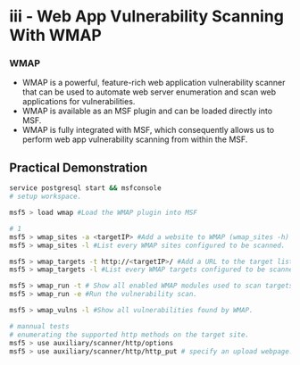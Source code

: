 # iii - Web App Vulnerability Scanning With WMAP

### **WMAP**

* WMAP is a powerful, feature-rich web application vulnerability scanner that can be used to automate web server enumeration and scan web applications for vulnerabilities.
* WMAP is available as an MSF plugin and can be loaded directly into MSF.
* WMAP is fully integrated with MSF, which consequently allows us to perform web app vulnerability scanning from within the MSF.



## **Practical Demonstration**

```bash
service postgresql start && msfconsole
# setup workspace.

msf5 > load wmap #Load the WMAP plugin into MSF

# 1
msf5 > wmap_sites -a <targetIP> #Add a website to WMAP (wmap_sites -h) for help.
msf5 > wmap_sites -l #List every WMAP sites configured to be scanned.

msf5 > wmap_targets -t http://<targetIP>/ #Add a URL to the target list (https if using SSL certificate (port 443)
msf5 > wmap_targets -l #List every WMAP targets configured to be scanned.

msf5 > wmap_run -t # Show all enabled WMAP modules used to scan targets.
msf5 > wmap_run -e #Run the vulnerability scan.

msf5 > wmap_vulns -l #Show all vulnerabilities found by WMAP.

# mannual tests
# enumerating the supported http methods on the target site.
msf5 > use auxiliary/scanner/http/options
msf5 > use auxiliary/scanner/http/http_put # specify an upload webpage.
```



